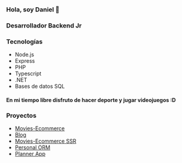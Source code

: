 
### Hola, soy Daniel 👋

### Desarrollador Backend Jr

### Tecnologías
 - Node.js
 - Express
 - PHP
 - Typescript
 - .NET
 - Bases de datos SQL

#### En mi tiempo libre disfruto de hacer deporte y jugar videojuegos :D

### Proyectos

- [Movies-Ecommerce](https://github.com/d4niel-olaya/MoviesEcommerce)
- [Blog](https://github.com/d4niel-olaya/blogTs)
- [Movies-Ecommerce SSR](https://github.com/cala-js/coex-buster)
- [Personal ORM](https://github.com/d4niel-olaya/Personal-Orm)
- [Planner App](https://github.com/d4niel-olaya/PlannerApp)
<!--
**d4niel-olaya/d4niel-olaya** is a ✨ _special_ ✨ repository because its `README.md` (this file) appears on your GitHub profile.

Here are some ideas to get you started:

- 🔭 I’m currently working on ...
- 🌱 I’m currently learning ...
- 👯 I’m looking to collaborate on ...
- 🤔 I’m looking for help with ...
- 💬 Ask me about ...
- 📫 How to reach me: ...
- 😄 Pronouns: ...
- ⚡ Fun fact: ...
-->
